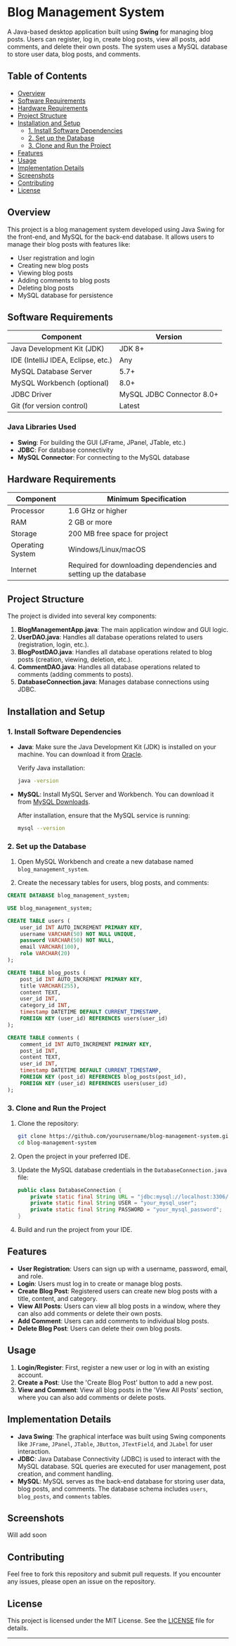 # Blog Management System

A Java-based desktop application built using **Swing** for managing blog posts. Users can register, log in, create blog posts, view all posts, add comments, and delete their own posts. The system uses a MySQL database to store user data, blog posts, and comments.

## Table of Contents
- [Overview](#overview)
- [Software Requirements](#software-requirements)
- [Hardware Requirements](#hardware-requirements)
- [Project Structure](#project-structure)
- [Installation and Setup](#installation-and-setup)
  - [1. Install Software Dependencies](#1-install-software-dependencies)
  - [2. Set up the Database](#2-set-up-the-database)
  - [3. Clone and Run the Project](#3-clone-and-run-the-project)
- [Features](#features)
- [Usage](#usage)
- [Implementation Details](#implementation-details)
- [Screenshots](#screenshots)
- [Contributing](#contributing)
- [License](#license)

## Overview
This project is a blog management system developed using Java Swing for the front-end, and MySQL for the back-end database. It allows users to manage their blog posts with features like:
- User registration and login
- Creating new blog posts
- Viewing blog posts
- Adding comments to blog posts
- Deleting blog posts
- MySQL database for persistence

## Software Requirements

| Component           | Version          |
|---------------------|------------------|
| Java Development Kit (JDK) | JDK 8+       |
| IDE (IntelliJ IDEA, Eclipse, etc.) | Any |
| MySQL Database Server | 5.7+            |
| MySQL Workbench (optional) | 8.0+        |
| JDBC Driver | MySQL JDBC Connector 8.0+ |
| Git (for version control) | Latest       |

### Java Libraries Used
- **Swing**: For building the GUI (JFrame, JPanel, JTable, etc.)
- **JDBC**: For database connectivity
- **MySQL Connector**: For connecting to the MySQL database

## Hardware Requirements

| Component           | Minimum Specification         |
|---------------------|-------------------------------|
| Processor           | 1.6 GHz or higher             |
| RAM                 | 2 GB or more                  |
| Storage             | 200 MB free space for project |
| Operating System    | Windows/Linux/macOS           |
| Internet            | Required for downloading dependencies and setting up the database |

## Project Structure
The project is divided into several key components:

1. **BlogManagementApp.java**: The main application window and GUI logic.
2. **UserDAO.java**: Handles all database operations related to users (registration, login, etc.).
3. **BlogPostDAO.java**: Handles all database operations related to blog posts (creation, viewing, deletion, etc.).
4. **CommentDAO.java**: Handles all database operations related to comments (adding comments to posts).
5. **DatabaseConnection.java**: Manages database connections using JDBC.

## Installation and Setup

### 1. Install Software Dependencies
- **Java**: Make sure the Java Development Kit (JDK) is installed on your machine. You can download it from [Oracle](https://www.oracle.com/java/technologies/javase-jdk11-downloads.html).
  
  Verify Java installation:
  ```bash
  java -version
  ```

- **MySQL**: Install MySQL Server and Workbench. You can download it from [MySQL Downloads](https://dev.mysql.com/downloads/installer/).

  After installation, ensure that the MySQL service is running:
  ```bash
  mysql --version
  ```

### 2. Set up the Database
1. Open MySQL Workbench and create a new database named `blog_management_system`.
   
2. Create the necessary tables for users, blog posts, and comments:
   
```sql
CREATE DATABASE blog_management_system;

USE blog_management_system;

CREATE TABLE users (
    user_id INT AUTO_INCREMENT PRIMARY KEY,
    username VARCHAR(50) NOT NULL UNIQUE,
    password VARCHAR(50) NOT NULL,
    email VARCHAR(100),
    role VARCHAR(20)
);

CREATE TABLE blog_posts (
    post_id INT AUTO_INCREMENT PRIMARY KEY,
    title VARCHAR(255),
    content TEXT,
    user_id INT,
    category_id INT,
    timestamp DATETIME DEFAULT CURRENT_TIMESTAMP,
    FOREIGN KEY (user_id) REFERENCES users(user_id)
);

CREATE TABLE comments (
    comment_id INT AUTO_INCREMENT PRIMARY KEY,
    post_id INT,
    content TEXT,
    user_id INT,
    timestamp DATETIME DEFAULT CURRENT_TIMESTAMP,
    FOREIGN KEY (post_id) REFERENCES blog_posts(post_id),
    FOREIGN KEY (user_id) REFERENCES users(user_id)
);
```

### 3. Clone and Run the Project

1. Clone the repository:
   ```bash
   git clone https://github.com/yourusername/blog-management-system.git
   cd blog-management-system
   ```

2. Open the project in your preferred IDE.

3. Update the MySQL database credentials in the `DatabaseConnection.java` file:

   ```java
   public class DatabaseConnection {
       private static final String URL = "jdbc:mysql://localhost:3306/blog_management_system";
       private static final String USER = "your_mysql_user";
       private static final String PASSWORD = "your_mysql_password";
   }
   ```

4. Build and run the project from your IDE.

## Features
- **User Registration**: Users can sign up with a username, password, email, and role.
- **Login**: Users must log in to create or manage blog posts.
- **Create Blog Post**: Registered users can create new blog posts with a title, content, and category.
- **View All Posts**: Users can view all blog posts in a window, where they can also add comments or delete their own posts.
- **Add Comment**: Users can add comments to individual blog posts.
- **Delete Blog Post**: Users can delete their own blog posts.

## Usage
1. **Login/Register**: First, register a new user or log in with an existing account.
2. **Create a Post**: Use the 'Create Blog Post' button to add a new post.
3. **View and Comment**: View all blog posts in the 'View All Posts' section, where you can also add comments or delete posts.

## Implementation Details
- **Java Swing**: The graphical interface was built using Swing components like `JFrame`, `JPanel`, `JTable`, `JButton`, `JTextField`, and `JLabel` for user interaction.
- **JDBC**: Java Database Connectivity (JDBC) is used to interact with the MySQL database. SQL queries are executed for user management, post creation, and comment handling.
- **MySQL**: MySQL serves as the back-end database for storing user data, blog posts, and comments. The database schema includes `users`, `blog_posts`, and `comments` tables.

## Screenshots
Will add soon

## Contributing
Feel free to fork this repository and submit pull requests. If you encounter any issues, please open an issue on the repository.

## License
This project is licensed under the MIT License. See the [LICENSE](LICENSE) file for details.

---
